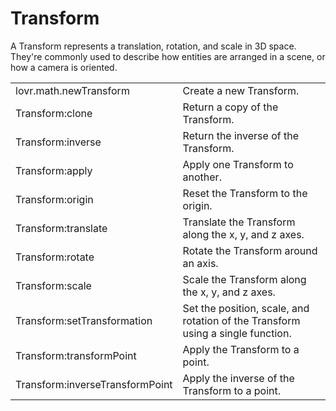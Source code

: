 <!--
category: reference
-->

Transform
===

A Transform represents a translation, rotation, and scale in 3D space.  They're commonly used to
describe how entities are arranged in a scene, or how a camera is oriented.

<table>
<tr>
  <td class="pre">lovr.math.newTransform</td>
  <td>Create a new Transform.</td>
</tr>

<tr>
  <td class="pre">Transform:clone</td>
  <td>Return a copy of the Transform.</td>
</tr>

<tr>
  <td class="pre">Transform:inverse</td>
  <td>Return the inverse of the Transform.</td>
</tr>

<tr>
  <td class="pre">Transform:apply</td>
  <td>Apply one Transform to another.</td>
</tr>

<tr>
  <td class="pre">Transform:origin</td>
  <td>Reset the Transform to the origin.</td>
</tr>

<tr>
  <td class="pre">Transform:translate</td>
  <td>Translate the Transform along the x, y, and z axes.</td>
</tr>

<tr>
  <td class="pre">Transform:rotate</td>
  <td>Rotate the Transform around an axis.</td>
</tr>

<tr>
  <td class="pre">Transform:scale</td>
  <td>Scale the Transform along the x, y, and z axes.</td>
</tr>

<tr>
  <td class="pre">Transform:setTransformation</td>
  <td>Set the position, scale, and rotation of the Transform using a single function.</td>
</tr>

<tr>
  <td class="pre">Transform:transformPoint</td>
  <td>Apply the Transform to a point.</td>
</tr>

<tr>
  <td class="pre">Transform:inverseTransformPoint</td>
  <td>Apply the inverse of the Transform to a point.</td>
</tr>
</table>

